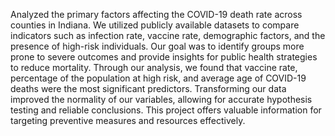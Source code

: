 Analyzed the primary factors affecting the COVID-19 death rate across counties in Indiana. We utilized publicly available datasets to compare indicators such as infection rate, vaccine rate, demographic factors, and the presence of high-risk individuals. Our goal was to identify groups more prone to severe outcomes and provide insights for public health strategies to reduce mortality. 
Through our analysis, we found that vaccine rate, percentage of the population at high risk, and average age of COVID-19 deaths were the most significant predictors. Transforming our data improved the normality of our variables, allowing for accurate hypothesis testing and reliable conclusions. This project offers valuable information for targeting preventive measures and resources effectively.
